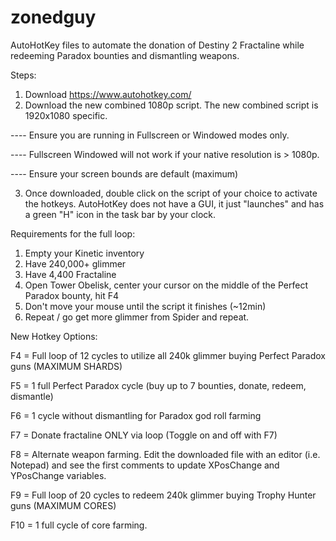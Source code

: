 # zonedguy

AutoHotKey files to automate the donation of Destiny 2 Fractaline while redeeming Paradox bounties and dismantling weapons.

Steps:
1) Download https://www.autohotkey.com/
2) Download the new combined 1080p script. The new combined script is 1920x1080 specific.

---- Ensure you are running in Fullscreen or Windowed modes only.

---- Fullscreen Windowed will not work if your native resolution is > 1080p.

---- Ensure your screen bounds are default (maximum)

3) Once downloaded, double click on the script of your choice to activate the hotkeys. AutoHotKey does not have a GUI, it just "launches" and has a green "H" icon in the task bar by your clock.

Requirements for the full loop:
1) Empty your Kinetic inventory
2) Have 240,000+ glimmer
3) Have 4,400 Fractaline
4) Open Tower Obelisk, center your cursor on the middle of the Perfect Paradox bounty, hit F4
5) Don't move your mouse until the script it finishes (~12min)
6) Repeat / go get more glimmer from Spider and repeat.

New Hotkey Options:

F4 = Full loop of 12 cycles to utilize all 240k glimmer buying Perfect Paradox guns (MAXIMUM SHARDS)

F5 = 1 full Perfect Paradox cycle (buy up to 7 bounties, donate, redeem, dismantle)

F6 = 1 cycle without dismantling for Paradox god roll farming

F7 = Donate fractaline ONLY via loop (Toggle on and off with F7)

F8 = Alternate weapon farming. Edit the downloaded file with an editor (i.e. Notepad) and see the first comments to update XPosChange and YPosChange variables.

F9 = Full loop of 20 cycles to redeem 240k glimmer buying Trophy Hunter guns (MAXIMUM CORES)

F10 = 1 full cycle of core farming.
